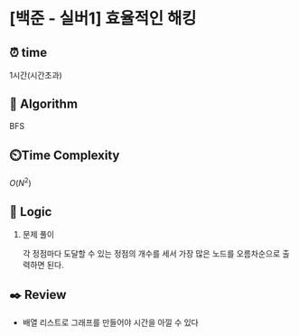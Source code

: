 # [백준 - 실버1] 효율적인 해킹

## ⏰  **time**

1시간(시간초과)

## :pushpin: **Algorithm**

BFS

## ⏲️**Time Complexity**

$O(N^2)$

## :round_pushpin: **Logic**
1. 문제 풀이

    각 정점마다 도달할 수 있는 정점의 개수를 세서 가장 많은 노드를 오름차순으로 출력하면 된다.

## :black_nib: **Review**
- 배열 리스트로 그래프를 만들어야 시간을 아낄 수 있다
